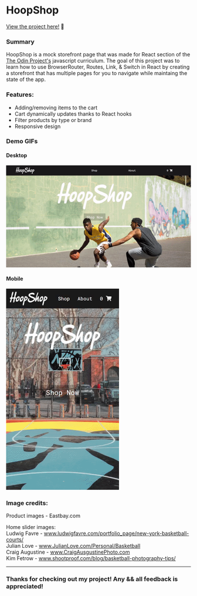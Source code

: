 # HoopShop


<p><a href="https://kfig21.github.io/shopping_cart/" target="_blank" rel="noopener noreferrer">View the project here!</a> 👀</p>


<h3>Summary</h3>
<p>HoopShop is a mock storefront page that was made for React section of the <a href="https://www.theodinproject.com/paths/full-stack-javascript/courses/javascript/lessons/shopping-cart" target="_blank" rel="noopener noreferrer">The Odin Project's</a> javascript curriculum. The goal of this project was to learn how to use BrowserRouter, Routes, Link, & Switch in React by creating a storefront that has multiple pages for you to navigate while maintaing the state of the app.</p>

<h3>Features:</h3>

- Adding/removing items to the cart
- Cart dynamically updates thanks to React hooks
- Filter products by type or brand
- Responsive design

<h3>Demo GIFs</h3>

<h4>Desktop</h4>

![](demo.gif)

<h4>Mobile</h4>

![](demoMobile.gif)

<h3>Image credits:</h3>

Product images - Eastbay.com

Home slider images:<br>
Ludwig Favre - www.ludwigfavre.com/portfolio_page/new-york-basketball-courts/ <br>
Julian Love - www.JulianLove.com/Personal/Basketball <br>
Craig Augustine - www.CraigAusgustinePhoto.com <br>
Kim Fetrow - www.shootproof.com/blog/basketball-photography-tips/ <br>

-----------------------------

<h3>Thanks for checking out my project! Any && all feedback is appreciated!</h3>
